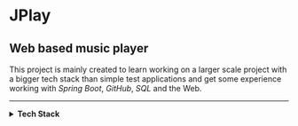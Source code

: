 # JPlay

## Web based music player


This project is mainly created to learn working on a larger scale project with
a bigger tech stack than simple test applications
and get some experience working with *Spring Boot*, *GitHub*, *SQL* and the Web.

----
<details> 

<summary><b>Tech Stack</b></summary>

**Java 18**

### Build tools
Maven

*WAR* packaging for the web. 

### Database
[H2](https://www.h2database.com/html/main.html)

### Spring Boot Dependencies
version **3.0.0(M4)**
+ Spring Web
+ Thymeleaf
+ Hibernate JPA

### Server
[Tomcat 10](https://tomcat.apache.org/download-10.cgi)

</details>
